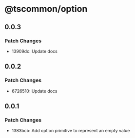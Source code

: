 # @tscommon/option

## 0.0.3

### Patch Changes

- 13909dc: Update docs

## 0.0.2

### Patch Changes

- 6726510: Update docs

## 0.0.1

### Patch Changes

- 1383bcb: Add option primitive to represent an empty value
